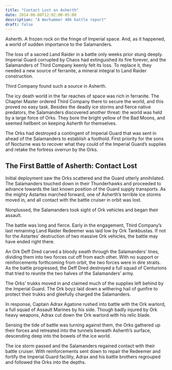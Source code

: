 ```yaml
---
title: "Contact Lost on Asherth"
date: 2014-06-08T12:02:00-05:00
description: "A Warhammer 40k battle report"
draft: false
---
```


Asherth. A frozen rock on the fringe of Imperial space. And, as it happened, a world of sudden importance to the Salamanders.

The loss of a sacred Land Raider in a battle only weeks prior stung deeply. Imperial Guard corrupted by Chaos had extinguished its fire forever, and the Salamanders of Third Company keenly felt its loss. To replace it, they needed a new source of ferranite, a mineral integral to Land Raider construction.

Third Company found such a source in Asherth.

The icy death world in the far reaches of space was rich in ferranite. The Chapter Master ordered Third Company there to secure the world, and this proved no easy task. Besides the deadly ice storms and fierce native predators, the Salamanders discovered another threat: the world was held by a large force of Orks. They bore the bright yellow of the Bad Moons, and seemed hellbent on keeping Asherth for themselves.

The Orks had destroyed a contingent of Imperial Guard that was sent in ahead of the Salamanders to establish a foothold. First priority for the sons of Nocturne was to recover what they could of the Imperial Guard’s supplies and retake the fortress overrun by the Orks.

## The First Battle of Asherth: Contact Lost

Initial deployment saw the Orks scattered and the Guard utterly annihilated. The Salamanders touched down in their Thunderhawks and proceeded to advance towards the last known position of the Guard supply transports. As the mighty Astartes marched forward, one of Asherth’s terrible ice storms moved in, and all contact with the battle cruiser in orbit was lost.

Nonplussed, the Salamanders took sight of Ork vehicles and began their assault.

The battle was long and fierce. Early in the engagement, Third Company’s last remaining Land Raider Redeemer was laid low by Ork Tankbustas. If not for the Astartes’ destruction of two massive Ork vehicles, the battle may have ended right there.

An Ork Deff Dred carved a bloody swath through the Salamanders’ lines, dividing them into two forces cut off from each other. With no support or reinforcements forthcoming from orbit, the two forces were in dire straits. As the battle progressed, the Deff Dred destroyed a full squad of Centurions that tried to reunite the two halves of the Salamanders’ army.

The Orks’ trukks moved in and claimed much of the supplies left behind by the Imperial Guard. The Ork boyz laid down a withering hail of gunfire to protect their trukks and gleefully charged the Salamanders.

In response, Captain Adrax Agatone rushed into battle with the Ork warlord, a full squad of Assault Marines by his side. Though badly injured by Ork heavy weapons, Adrax cut down the Ork warlord with his relic blade.

Sensing the tide of battle was turning against them, the Orks gathered up their forces and retreated into the tunnels beneath Asherth’s surface, descending deep into the bowels of the ice world.

The ice storm passed and the Salamanders regained contact with their battle cruiser. With reinforcements sent down to repair the Redeemer and fortify the Imperial Guard facility, Adrax and his battle brothers regrouped and followed the Orks into the depths.
